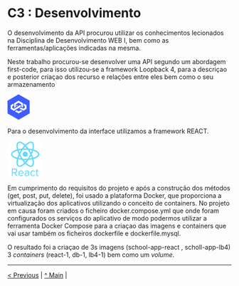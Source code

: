 # C3 : Desenvolvimento


O desenvolvimento da API procurou utilizar  os conhecimentos lecionados na Disciplina de Desenvolvimento WEB I, bem como as ferramentas/aplicações indicadas na mesma.

Neste trabalho  procurou-se desenvolver uma API segundo um abordagem  first-code, para isso utilizou-se a framework Loopback 4, para a descriçao e posterior criaçao dos recurso e relações entre eles bem como o seu armazenamento

![LOOPBACK](images/loopback.png)


Para o desenvolvimento da interface utilizamos a framework REACT.

![REACT](images/react.png)

Em cumprimento do requisitos do projeto e após a construção dos métodos (get, post, put, delete), foi usado a plataforma Docker, que proporciona a virtualização dos aplicativos utilizando o conceito de containers. 
No projeto em causa foram criados o ficheiro docker.compose.yml que onde foram configurados os serviços do aplicativo de modo podermos utilizar a ferramenta Docker Compose para a criaçao das  imagens e containers que vai usar também os ficheiros dockerfile e dockerfile.mysql.

O resultado foi a criaçao de 3s imagens (school-app-react , scholl-app-lb4)  3 _containers_ (react-1, db-1, lb4-1) bem como um _volume_. 






---
[< Previous](c2.md) | [^ Main](../../../) |
